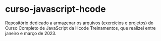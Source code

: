 # curso-javascript-hcode
Repositório dedicado a armazenar os arquivos (exercícios e projetos) do Curso Completo de JavaScript da Hcode Treinamentos, que realizei entre janeiro e março de 2023.
